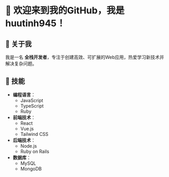 # 👋 欢迎来到我的GitHub，我是 **huutinh945**！

## 👤 关于我
我是一名 **全栈开发者**，专注于创建高效、可扩展的Web应用，热爱学习新技术并解决复杂问题。

## 🔧 技能
- **编程语言**：
  - JavaScript
  - TypeScript
  - Ruby
- **前端技术**：
  - React
  - Vue.js
  - Tailwind CSS
- **后端技术**：
  - Node.js
  - Ruby on Rails
- **数据库**：
  - MySQL
  - MongoDB



